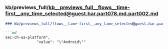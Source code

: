 ### kb/previews_full/kb__previews_full__flows__time-first__any_time_selected@guest.har.part078.md.part002.md

```md
### kb/previews_full/flows__time-first__any_time_selected@guest.har.part078.md (part 002)

```md
sec-ch-ua-platform",
              "value": "\"Android\""
           
```

```

```
